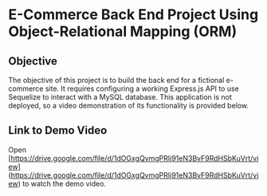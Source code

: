 # E-Commerce Back End Project Using Object-Relational Mapping (ORM)

## Objective

The objective of this project is to build the back end for a fictional e-commerce site. It requires configuring a working Express.js API to use Sequelize to interact with a MySQL database. This application is not deployed, so a video demonstration of its functionality is provided below.

## Link to Demo Video

Open [https://drive.google.com/file/d/1dOGxgQvmgPRIj91eN3BvF9RdHSbKuVrt/view] (https://drive.google.com/file/d/1dOGxgQvmgPRIj91eN3BvF9RdHSbKuVrt/view) to watch the demo video.